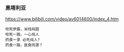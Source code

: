 ### 黑塔利亚
https://www.bilibili.com/video/av6014600/index_4.htm
```
咬死伊露，米线炖圆
咬死一路，一心炖人
药食一录 必先炖人?
药食一路，医食同源？